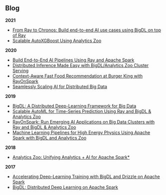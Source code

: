 Blog
---

**2021**
- [From Ray to Chronos: Build end-to-end AI use cases using BigDL on top of Ray](https://www.anyscale.com/blog/from-ray-to-chronos-build-end-to-end-ai-use-cases-using-bigdl-on-top-of-ray)
- [Scalable AutoXGBoost Using Analytics Zoo](https://medium.com/intel-analytics-software/scalable-autoxgboost-using-analytics-zoo-automl-30d576cb138a)

**2020**
- [Build End-to-End AI Pipelines Using Ray and Apache Spark](https://medium.com/distributed-computing-with-ray/build-end-to-end-ai-pipeline-using-ray-and-apache-spark-23f70f36115e)
- [Distributed Inference Made Easy with BigDL/Analytics Zoo Cluster Serving](https://www.intel.com/content/www/us/en/developer/articles/technical/distributed-inference-made-easy-with-analytics-zoo-cluster-serving.html)
- [Context-Aware Fast Food Recommendation at Burger King with RayOnSpark](https://medium.com/riselab/context-aware-fast-food-recommendation-at-burger-king-with-rayonspark-2e7a6009dd2d)
- [Seamlessly Scaling AI for Distributed Big Data](https://medium.com/swlh/seamlessly-scaling-ai-for-distributed-big-data-5b589ead2434)

**2019**
- [BigDL: A Distributed Deep-Learning Framework for Big Data](https://arxiv.org/abs/1804.05839)
- [Scalable AutoML for Time-Series Prediction Using Ray and BigDL & Analytics Zoo](https://medium.com/riselab/scalable-automl-for-time-series-prediction-using-ray-and-analytics-zoo-b79a6fd08139)
- [RayOnSpark: Run Emerging AI Applications on Big Data Clusters with Ray and BigDL & Analytics Zoo](https://medium.com/riselab/rayonspark-running-emerging-ai-applications-on-big-data-clusters-with-ray-and-analytics-zoo-923e0136ed6a)
- [Machine Learning Pipelines for High Energy Physics Using Apache Spark with BigDL and Analytics Zoo](https://db-blog.web.cern.ch/blog/luca-canali/machine-learning-pipelines-high-energy-physics-using-apache-spark-bigdl?from=timeline&isappinstalled=0)

**2018**
- [Analytics Zoo: Unifying Analytics + AI for Apache Spark*](https://www.intel.com/content/www/us/en/developer/articles/technical/analytics-zoo-unifying-analytics-ai-for-apache-spark.html?_ga=2.268623665.1713049974.1561343546-1183969440.1558077243)

**2017**
- [Accelerating Deep-Learning Training with BigDL and Drizzle on Apache Spark](https://rise.cs.berkeley.edu/blog/accelerating-deep-learning-training-with-bigdl-and-drizzle-on-apache-spark)
- [BigDL: Distributed Deep Learning on Apache Spark](https://www.intel.com/content/www/us/en/developer/articles/technical/bigdl-distributed-deep-learning-on-apache-spark.html)
